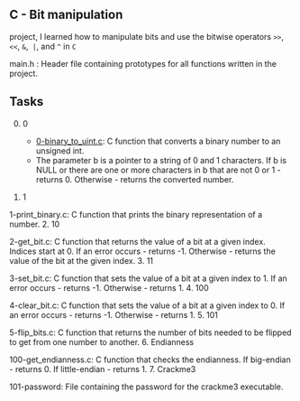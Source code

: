 ## C - Bit manipulation

project, I learned how to manipulate bits and use the bitwise operators `>>`, `<<`, `&`,` |`, and `^` in `C`

main.h : Header file containing prototypes for all functions written in the project.


## Tasks

0. 0

	- [0-binary_to_uint.c](https://github.com/Callistus25/alx-low_level_programming/blob/master/0x14-bit_manipulation/0-binary_to_uint.c): C function that converts a binary number to an unsigned int.
	- The parameter b is a pointer to a string of 0 and 1 characters.
If b is NULL or there are one or more characters in b that are not 0 or 1 - returns 0.
Otherwise - returns the converted number.
1. 1

1-print_binary.c: C function that prints the binary representation of a number.
2. 10

2-get_bit.c: C function that returns the value of a bit at a given index.
Indices start at 0.
If an error occurs - returns -1.
Otherwise - returns the value of the bit at the given index.
3. 11

3-set_bit.c: C function that sets the value of a bit at a given index to 1.
If an error occurs - returns -1.
Otherwise - returns 1.
4. 100

4-clear_bit.c: C function that sets the value of a bit at a given index to 0.
If an error occurs - returns -1.
Otherwise - returns 1.
5. 101

5-flip_bits.c: C function that returns the number of bits needed to be flipped to get from one number to another.
6. Endianness

100-get_endianness.c: C function that checks the endianness.
If big-endian - returns 0.
If little-endian - returns 1.
7. Crackme3

101-password: File containing the password for the crackme3 executable.
